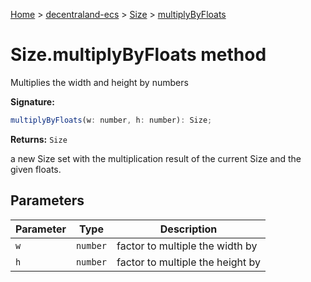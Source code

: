 [Home](./index) &gt; [decentraland-ecs](./decentraland-ecs.md) &gt; [Size](./decentraland-ecs.size.md) &gt; [multiplyByFloats](./decentraland-ecs.size.multiplybyfloats.md)

# Size.multiplyByFloats method

Multiplies the width and height by numbers

**Signature:**
```javascript
multiplyByFloats(w: number, h: number): Size;
```
**Returns:** `Size`

a new Size set with the multiplication result of the current Size and the given floats.

## Parameters

|  Parameter | Type | Description |
|  --- | --- | --- |
|  `w` | `number` | factor to multiple the width by |
|  `h` | `number` | factor to multiple the height by |


